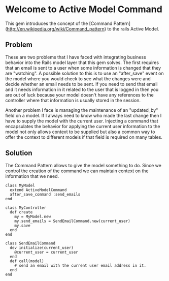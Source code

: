 # Welcome to Active Model Command

This gem introduces the concept of the [Command Pattern] (http://en.wikipedia.org/wiki/Command_pattern) to the rails
Active Model. 

## Problem

These are two problems that I have faced with integrating business behavior into the Rails model layer that this gem solves. The first requires that an email is sent to a user when some information is changed that they are "watching". A possible solution to this is to use an "after_save" event on the model where you would check to see what the changes were and decide whether an email needs to be sent. If you need to send that email and it needs information in it related to the user that is logged in then you are out of luck because your model doesn't have any references to the controller where that information is usually stored in the session.

Another problem I face is managing the maintenance of an "updated_by" field on a model. If I always need to know who made the last change then I have to supply the model with the current user. Injecting a command that encapsulates the behavior for applying the current user information to the model not only allows context to be supplied but also a common way to offer the context to different models if that field is required on many tables.

## Solution

The Command Pattern allows to give the model something to do. Since we control the creation of the command we can maintain context on the information that we need.

    class MyModel
      extend ActiveModelCommand
      after_save_command :send_emails
    end
  
    class MyController
      def create
        my = MyModel.new
        my.send_emails = SendEmailCommand.new(current_user)
        my.save
      end
    end
  
    class SendEmailCommand
      dev initialize(current_user)
        @current_user = current_user
      end
      def call(model)
        # send an email with the current user email address in it.
      end
    end

